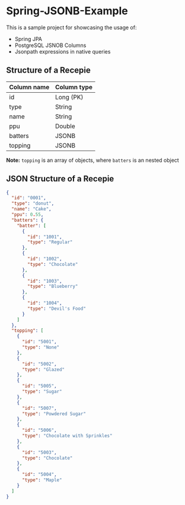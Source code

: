 # Spring-JSONB-Example

This is a sample project for showcasing the usage of:
- Spring JPA
- PostgreSQL JSNOB Columns
- Jsonpath expressions in native queries


## Structure of a Recepie

| Column name | Column type |
|-------------|-------------|
| id          | Long (PK)   |
| type        | String      |
| name        | String      |
| ppu         | Double      |
| batters     | JSONB       |
| topping     | JSONB       |
 
**Note:** `topping` is an array of objects, where `batters` is an nested object

## JSON Structure of a Recepie

```json
{
  "id": "0001",
  "type": "donut",
  "name": "Cake",
  "ppu": 0.55,
  "batters": {
    "batter": [
      {
        "id": "1001",
        "type": "Regular"
      },
      {
        "id": "1002",
        "type": "Chocolate"
      },
      {
        "id": "1003",
        "type": "Blueberry"
      },
      {
        "id": "1004",
        "type": "Devil's Food"
      }
    ]
  },
  "topping": [
    {
      "id": "5001",
      "type": "None"
    },
    {
      "id": "5002",
      "type": "Glazed"
    },
    {
      "id": "5005",
      "type": "Sugar"
    },
    {
      "id": "5007",
      "type": "Powdered Sugar"
    },
    {
      "id": "5006",
      "type": "Chocolate with Sprinkles"
    },
    {
      "id": "5003",
      "type": "Chocolate"
    },
    {
      "id": "5004",
      "type": "Maple"
    }
  ]
}
```
